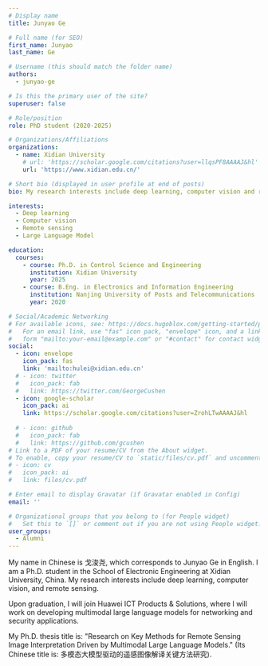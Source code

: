 ```yaml
---
# Display name
title: Junyao Ge

# Full name (for SEO)
first_name: Junyao
last_name: Ge

# Username (this should match the folder name)
authors:
  - junyao-ge

# Is this the primary user of the site?
superuser: false

# Role/position
role: PhD student (2020-2025)

# Organizations/Affiliations
organizations:
  - name: Xidian University
    # url: 'https://scholar.google.com/citations?user=llqsPF8AAAAJ&hl'
    url: 'https://www.xidian.edu.cn/'

# Short bio (displayed in user profile at end of posts)
bio: My research interests include deep learning, computer vision and remote sensing.

interests:
  - Deep learning
  - Computer vision
  - Remote sensing
  - Large Language Model

education:
  courses:
    - course: Ph.D. in Control Science and Engineering
      institution: Xidian University
      year: 2025
    - course: B.Eng. in Electronics and Information Engineering
      institution: Nanjing University of Posts and Telecommunications
      year: 2020

# Social/Academic Networking
# For available icons, see: https://docs.hugoblox.com/getting-started/page-builder/#icons
#   For an email link, use "fas" icon pack, "envelope" icon, and a link in the
#   form "mailto:your-email@example.com" or "#contact" for contact widget.
social:
  - icon: envelope
    icon_pack: fas
    link: 'mailto:hulei@xidian.edu.cn'
  # - icon: twitter
  #   icon_pack: fab
  #   link: https://twitter.com/GeorgeCushen
  - icon: google-scholar
    icon_pack: ai
    link: https://scholar.google.com/citations?user=ZrohLTwAAAAJ&hl
  
  # - icon: github
  #   icon_pack: fab
  #   link: https://github.com/gcushen
# Link to a PDF of your resume/CV from the About widget.
# To enable, copy your resume/CV to `static/files/cv.pdf` and uncomment the lines below.
# - icon: cv
#   icon_pack: ai
#   link: files/cv.pdf

# Enter email to display Gravatar (if Gravatar enabled in Config)
email: ''

# Organizational groups that you belong to (for People widget)
#   Set this to `[]` or comment out if you are not using People widget.
user_groups:
  - Alumni
---
```

My name in Chinese is 戈浚尧, which corresponds to Junyao Ge in English. I am a Ph.D. student in the School of Electronic Engineering at Xidian University, China. My research interests include deep learning, computer vision, and remote sensing.

Upon graduation, I will join Huawei ICT Products & Solutions, where I will work on developing multimodal large language models for networking and security applications.

My Ph.D. thesis title is: "Research on Key Methods for Remote Sensing Image Interpretation Driven by Multimodal Large Language Models." (Its Chinese title is: 多模态大模型驱动的遥感图像解译关键方法研究).
